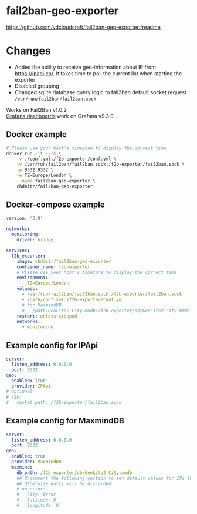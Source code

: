 # fail2ban-geo-exporter

https://github.com/vdcloudcraft/fail2ban-geo-exporter#readme

# Changes
- Added the ability to receive geo-information about IP from https://ipapi.co/. It takes time to poll the current list when starting the exporter
- Disabled grouping
- Changed sqlite database query logic to fail2ban default socket request `/var/run/fail2ban/fail2ban.sock`

Works on Fail2Ban v1.0.2  
[Grafana dashboards](grafana/) work on Grafana v9.3.0
## Docker example
```bash
# Please use your host's timezone to display the correct time
docker run -it --rm \
    -v ./conf.yml:/f2b-exporter/conf.yml \
    -v /var/run/fail2ban/fail2ban.sock:/f2b-exporter/fail2ban.sock \
    -p 9332:9332 \
    -e TZ=Europe/London \
    --name fail2ban-geo-exporter \
    chdmitr/fail2ban-geo-exporter 
```

## Docker-compose example
```yaml
version: '3.8'

networks:
  monitoring:
    driver: bridge

services:
  f2b_exporter:
    image: chdmitr/fail2ban-geo-exporter
    container_name: f2b-exporter
    # Please use your host's timezone to display the correct time
    environment:
      - TZ=Europe/London
    volumes:
      - /var/run/fail2ban/fail2ban.sock:/f2b-exporter/fail2ban.sock
      - /path/conf.yml:/f2b-exporter/conf.yml
      # for MaxmindDB
      # - /path/GeoLite2-City.mmdb:/f2b-exporter/db/GeoLite2-City.mmdb:ro 
    restart: unless-stopped
    networks:
      - monitoring
```

## Example config for IPApi
```yaml
server:
  listen_address: 0.0.0.0
  port: 9332
geo:
  enabled: True
  provider: IPApi
# Optional
# f2b: 
#   socket_path: /f2b-exporter/fail2ban.sock
```

## Example config for MaxmindDB
```yaml
server:
  listen_address: 0.0.0.0
  port: 9332
geo:
  enabled: true
  provider: MaxmindDB
  maxmind:
    db_path: /f2b-exporter/db/GeoLite2-City.mmdb
    ## Uncomment the following section to set default values for IPs that are not in the database
    ## Otherwise entry will be discarded
    # on_error:
    #   city: Error
    #   latitude: 0
    #   longitude: 0
```
